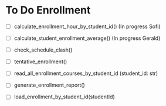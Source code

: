 # To Do Enrollment 

- [ ] calculate_enrollment_hour_by_student_id() (In progress Sofi)
- [ ] calculate_student_enrollment_average() (In progress Gerald)
- [ ] check_schedule_clash()
- [ ] tentative_enrollment()
- [ ] read_all_enrollment_courses_by_student_id (student_id: str)
- [ ] generate_enrollment_report()
- [ ] load_enrollment_by_student_id(studentId)

